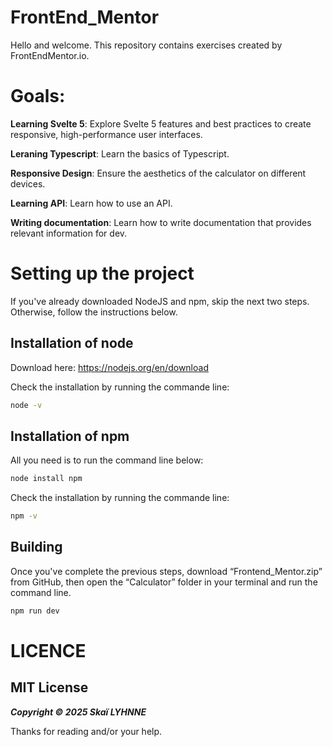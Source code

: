 # FrontEnd_Mentor
Hello and welcome. This repository contains exercises created by FrontEndMentor.io.


# Goals:

**Learning Svelte 5**: Explore Svelte 5 features and best practices to create responsive, high-performance user interfaces.

**Leraning Typescript**: Learn the basics of Typescript.

**Responsive Design**: Ensure the aesthetics of the calculator on different devices.

**Learning API**: Learn how to use an API.

**Writing documentation**: Learn how to write documentation that provides relevant information for dev.


# Setting up the project

If you've already downloaded NodeJS and npm, skip the next two steps. Otherwise, follow the instructions below.

## Installation of node

Download here: https://nodejs.org/en/download

Check the installation by running the commande line:
```bash
node -v
```

## Installation of npm

All you need is to run the command line below:

```bash
node install npm
```

Check the installation by running the commande line:

```bash
npm -v
```

## Building

Once you've complete the previous steps, download “Frontend_Mentor.zip” from GitHub, then open the “Calculator” folder in your terminal and run the command line.

```bash
npm run dev
```

# LICENCE
## MIT License

***Copyright © 2025 Skaï LYHNNE***

Thanks for reading and/or your help.